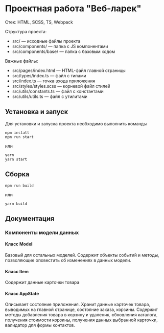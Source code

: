 # Проектная работа "Веб-ларек"

Стек: HTML, SCSS, TS, Webpack

Структура проекта:
- src/ — исходные файлы проекта
- src/components/ — папка с JS компонентами
- src/components/base/ — папка с базовым кодом

Важные файлы:
- src/pages/index.html — HTML-файл главной страницы
- src/types/index.ts — файл с типами
- src/index.ts — точка входа приложения
- src/styles/styles.scss — корневой файл стилей
- src/utils/constants.ts — файл с константами
- src/utils/utils.ts — файл с утилитами

## Установка и запуск
Для установки и запуска проекта необходимо выполнить команды

```
npm install
npm run start
```

или

```
yarn
yarn start
```
## Сборка

```
npm run build
```

или

```
yarn build
```

## Документация
### Компоненты модели данных
#### Класс Model
Базовый для остальных моделей. Содержит объекты событий и методы, позволяющие оповестить об изменениях в данных модели.
#### Класс Item
Содержит данные карточки товара

#### Класс AppState
Описывает состояние приложения. Хранит данные карточек товара, выводимых на главной странице, состояние заказа, корзины. Содержит методы добавления товара в корзину и удаления, обновления каталога, получения стоимости корзины, получения данных выбранной карточки, валидатор для формы контактов.
